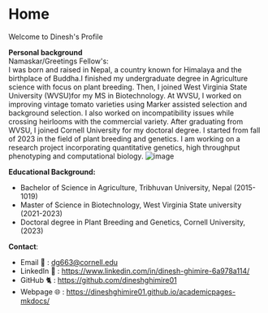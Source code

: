 # Home  
Welcome to Dinesh's Profile

**Personal background**  
Namaskar/Greetings Fellow's:  
I was born and raised in Nepal, a country known for Himalaya and the birthplace of Buddha.I finished my undergraduate degree in Agriculture science with focus on plant breeding. Then, I joined West Virginia State University (WVSU)for my MS in Biotechnology. At WVSU,  I worked on improving vintage tomato varieties using Marker assisted selection and background selection. I also worked on incompatibility issues while crossing heirlooms with the commercial variety. After graduating from WVSU, I joined Cornell University for my doctoral degree. I started from fall of 2023 in the field of plant breeding and genetics. I am working on a research project incorporating quantitative genetics, high throughput phenotyping and computational biology. 
![image](https://user-images.githubusercontent.com/114435835/229265840-4017dc72-f97f-48ee-98da-78a176b8e54b.png)

**Educational Background:**  
* Bachelor of Science in Agriculture, Tribhuvan University, Nepal (2015-1019)  
* Master of Science in Biotechnology, West Virginia State university (2021-2023)  
* Doctoral degree in Plant Breeding and Genetics, Cornell University, (2023)  

**Contact**:   
* Email 📧 : dg663@cornell.edu  
* LinkedIn 📖 : https://www.linkedin.com/in/dinesh-ghimire-6a978a114/  
* GitHub 🐈  : https://github.com/dineshghimire01
* Webpage 🌐 : https://dineshghimire01.github.io/academicpages-mkdocs/



